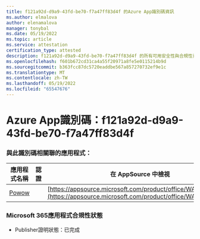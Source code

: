 ```yaml
---
title: f121a92d-d9a9-43fd-be70-f7a47ff83d4f 的Azure App識別碼資訊
ms.author: elmalova
author: elenamalova
manager: tonybal
ms.date: 05/19/2022
ms.topic: article
ms.service: attestation
certification_type: attested
description: f121a92d-d9a9-43fd-be70-f7a47ff83d4f 的所有可用安全性與合規性資訊。
ms.openlocfilehash: f601b672cd31ca4a55f20971a8fe5e0115214b9d
ms.sourcegitcommit: b363fcc87dc5720eaddbe567a857270732ef9e1c
ms.translationtype: MT
ms.contentlocale: zh-TW
ms.lasthandoff: 05/19/2022
ms.locfileid: "65547676"
---
```

# <a name="azure-app-id-f121a92d-d9a9-43fd-be70-f7a47ff83d4f"></a>Azure App識別碼：f121a92d-d9a9-43fd-be70-f7a47ff83d4f


### <a name="apps-associated-with-this-id"></a>與此識別碼相關聯的應用程式：
| **應用程式名稱** | **認證** | **在 AppSource 中檢視** |
|--------------|---------------|-----------------------|
| [Powow](../forward/WA200002952.md) |  | [https://appsource.microsoft.com/product/office/WA200002952](https://appsource.microsoft.com/product/office/WA200002952) |

### <a name="microsoft-365-app-compliance-status"></a>Microsoft 365應用程式合規性狀態
- Publisher證明狀態：已完成
